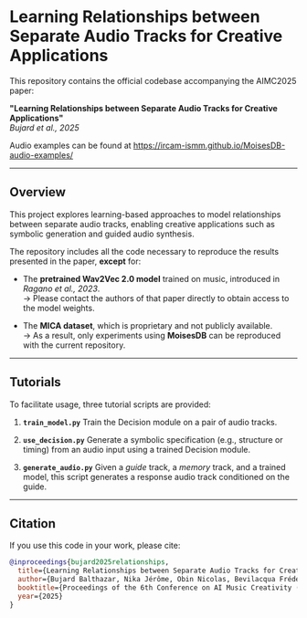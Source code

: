 # Learning Relationships between Separate Audio Tracks for Creative Applications

This repository contains the official codebase accompanying the AIMC2025 paper:

**"Learning Relationships between Separate Audio Tracks for Creative Applications"**  
*Bujard et al., 2025*

Audio examples can be found at https://ircam-ismm.github.io/MoisesDB-audio-examples/

---

## Overview

This project explores learning-based approaches to model relationships between separate audio tracks, enabling creative applications such as symbolic generation and guided audio synthesis.

The repository includes all the code necessary to reproduce the results presented in the paper, **except** for:

- The **pretrained Wav2Vec 2.0 model** trained on music, introduced in *Ragano et al., 2023*.  
  → Please contact the authors of that paper directly to obtain access to the model weights.

- The **MICA dataset**, which is proprietary and not publicly available.  
  → As a result, only experiments using **MoisesDB** can be reproduced with the current repository.

---

## Tutorials

To facilitate usage, three tutorial scripts are provided:

1. **`train_model.py`**
   Train the Decision module on a pair of audio tracks.

2. **`use_decision.py`**
   Generate a symbolic specification (e.g., structure or timing) from an audio input using a trained Decision module.

3. **`generate_audio.py`**
   Given a *guide* track, a *memory* track, and a trained model, this script generates a response audio track conditioned on the guide.

---

## Citation

If you use this code in your work, please cite:

```bibtex
@inproceedings{bujard2025relationships,
  title={Learning Relationships between Separate Audio Tracks for Creative Applications},
  author={Bujard Balthazar, Nika Jérôme, Obin Nicolas, Bevilacqua Frédéric},
  booktitle={Proceedings of the 6th Conference on AI Music Creativity (AIMC 2025)},
  year={2025}
}
